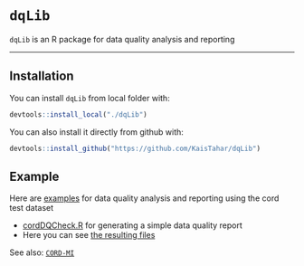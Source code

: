 # `dqLib`

`dqLib` is an R package for data quality analysis and reporting

------------------------------------------------------------------------

## Installation

You can install `dqLib` from local folder with:

``` r
devtools::install_local("./dqLib")
```
You can also install it directly from github with:

``` r
devtools::install_github("https://github.com/KaisTahar/dqLib")
```

## Example

Here are [examples](https://github.com/KaisTahar/cordDqChecker) for data quality analysis and reporting using the cord test dataset
- [cordDQCheck.R](https://github.com/KaisTahar/cordDqChecker/blob/master/cordDqChecker.R) for generating a simple data quality report
- Here you can see [the resulting files](https://github.com/KaisTahar/cordDqChecker/tree/master/Data/Export)


See also: [`CORD-MI`](https://www.medizininformatik-initiative.de/de/CORD)
